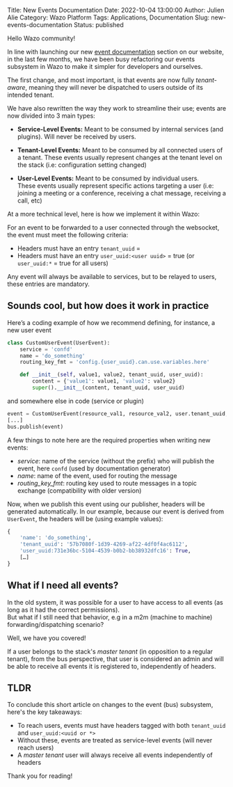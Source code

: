 Title: New Events Documentation
Date: 2022-10-04 13:00:00
Author: Julien Alie
Category: Wazo Platform
Tags: Applications, Documentation
Slug: new-events-documentation
Status: published

Hello Wazo community!  

In line with launching our new [event documentation](https://wazo-platform.org/documentation) section on our website, in the last few months, 
we have been busy refactoring our events subsystem in Wazo to make it simpler for developers and ourselves.  

The first change, and most important, is that events are now fully _tenant-aware_, meaning they will never be dispatched to users outside
of its intended tenant.

We have also rewritten the way they work to streamline their use; events are now divided into 3 main types:

- **Service-Level Events:**
Meant to be consumed by internal services (and plugins).  Will never be received by users.

- **Tenant-Level Events:**
Meant to be consumed by all connected users of a tenant.
These events usually represent changes at the tenant level on the stack (i.e: configuration setting changed)

- **User-Level Events:**
Meant to be consumed by individual users.  
These events usually represent specific actions targeting a user (i.e: joining a meeting or a conference, 
receiving a chat message, receiving a call, etc)


At a more technical level, here is how we implement it within Wazo:

For an event to be forwarded to a user connected through the websocket, the event must meet the following criteria:
- Headers must have an entry `tenant_uuid` = <tenant uuid>
- Headers must have an entry `user_uuid:<user uuid>` = true (or `user_uuid:*` = true for all users) 

Any event will always be available to services, but to be relayed to users, these entries are mandatory.

## Sounds cool, but how does it work in practice

Here’s a coding example of how we recommend defining, for instance, a new user event

```py
class CustomUserEvent(UserEvent):
	service = 'confd'
	name = 'do_something'
	routing_key_fmt = 'config.{user_uuid}.can.use.variables.here'

	def __init__(self, value1, value2, tenant_uuid, user_uuid):
		content = {'value1': value1, 'value2': value2}
		super().__init__(content, tenant_uuid, user_uuid)
```

and somewhere else in code (service or plugin)

```py
event = CustomUserEvent(resource_val1, resource_val2, user.tenant_uuid, user.uuid)
[...]
bus.publish(event)
```

A few things to note here are the required properties when writing new events:
* _service_: name of the service (without the prefix) who will publish the event, here `confd` (used by documentation generator)
* _name_: name of the event, used for routing the message
* _routing_key_fmt_: routing key used to route messages in a topic exchange (compatibility with older version)

Now, when we publish this event using our publisher, headers will be generated automatically. 
In our example, because our event is derived from `UserEvent`, the headers will be (using example values): 
```py
{
	'name': 'do_something',
	'tenant_uuid': '57b7080f-1d39-4269-af22-4df0f4ac6112',
	'user_uuid:731e36bc-5104-4539-b0b2-bb38932dfc16': True,
	[…]
}
```


## What if I need **all** events?

In the old system, it was possible for a user to have access to all events (as long as it had the correct permissions).  
But what if I still need that behavior, e.g in a m2m (machine to machine) forwarding/dispatching scenario?

Well, we have you covered!

If a user belongs to the stack's _master tenant_ (in opposition to a regular tenant), from the bus perspective, that user 
is considered an admin and will be able to receive all events it is registered to, independently of headers.
 

## TLDR

To conclude this short article on changes to the event (bus) subsystem, here's the key takeaways:
* To reach users, events must have headers tagged with both `tenant_uuid` and `user_uuid:<uuid or *>`
* Without these, events are treated as service-level events (will never reach users)
* A _master tenant_ user will always receive all events independently of headers

Thank you for reading!
